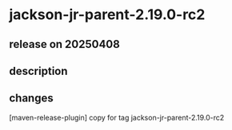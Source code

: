 # jackson-jr-parent-2.19.0-rc2

## release on 20250408

## description

## changes

[maven-release-plugin] copy for tag jackson-jr-parent-2.19.0-rc2


